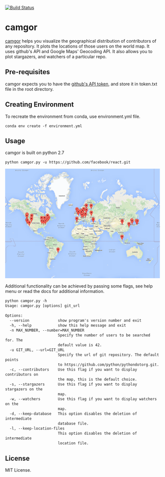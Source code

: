 
[![Build Status](https://travis-ci.org/PiyushDeshmukh/camgor.svg?branch=master)](https://travis-ci.org/PiyushDeshmukh/camgor)


# camgor

[camgor](https://github.com/PiyushDeshmukh/camgor) helps you visualize the geographical distribution of contributors of any repository.
It plots the locations of those users on the world map. It uses github's API and Google Maps' Geocoding API. It also allows you to
plot stargazers, and watchers of a particular repo.

## Pre-requisites

camgor expects you to have the [github's API token](https://github.com/settings/tokens/new), and store it in token.txt file in the
root directory.

## Creating Environment

To recreate the environment from conda, use environment.yml file.

    conda env create -f environment.yml

## Usage
camgor is built on python 2.7

    python camgor.py -u https://github.com/facebook/react.git

![reactjs map](/images/reactmap.png)

Additional functionality can be achieved by passing some flags, see help menu or read the docs for additional information.

    python camgor.py -h
    Usage: camgor.py [options] git_url

    Options:
      --version             show program's version number and exit
      -h, --help            show this help message and exit
      -n MAX_NUMBER, --number=MAX_NUMBER
                            Specify the number of users to be searched for. The
                            default value is 42.
      -u GIT_URL, --url=GIT_URL
                            Specify the url of git repository. The default points
                            to https://github.com/python/pythondotorg.git.
      -c, --contributors    Use this flag if you want to display contributors on
                            the map, this is the default choice.
      -s, --stargazers      Use this flag if you want to display stargazers on the
                            map.
      -w, --watchers        Use this flag if you want to display watchers on the
                            map.
      -d, --keep-database   This option disables the deletion of intermediate
                            database file.
      -l, --keep-location-files
                            This option disables the deletion of intermediate
                            location file.


## License
MIT License.
